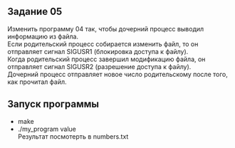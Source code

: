 ## Задание 05
Изменить программу 04 так, чтобы дочерний процесс выводил информацию из файла.  
Если родительский процесс собирается изменить файл, то он отправляет сигнал SIGUSR1 (блокировка доступа к файлу).  
Когда родительский процесс завершил модификацию файла, он отправляет сигнал SIGUSR2 (разрешение доступа к файлу).  
Дочерний процесс отправляет новое число родительскому после того, как прочитал файл.  


## Запуск программы  
 - make  
 - ./my_program value  
Результат посмотерть в numbers.txt  


